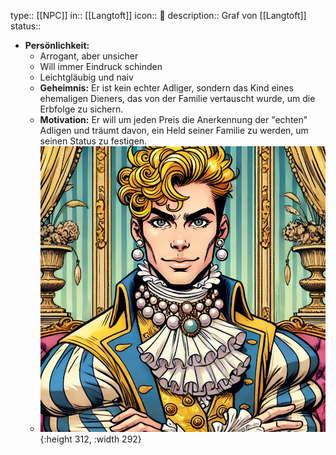 type:: [[NPC]]
in:: [[Langtoft]] 
icon:: 👤
description:: Graf von [[Langtoft]] 
status::

- **Persönlichkeit:**
	- Arrogant, aber unsicher
	- Will immer Eindruck schinden
	- Leichtgläubig und naiv
	- **Geheimnis:**
	  Er ist kein echter Adliger, sondern das Kind eines ehemaligen Dieners, das von der Familie vertauscht wurde, um die Erbfolge zu sichern.
	- **Motivation:**
	  Er will um jeden Preis die Anerkennung der "echten" Adligen und träumt davon, ein Held seiner Familie zu werden, um seinen Status zu festigen.
	- ![Bildschirmfoto_20250123_212256.png](../assets/Bildschirmfoto_20250123_212256_1737663828412_0.png){:height 312, :width 292}